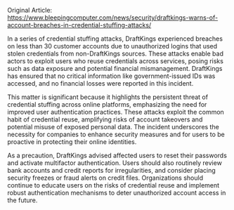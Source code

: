 Original Article: https://www.bleepingcomputer.com/news/security/draftkings-warns-of-account-breaches-in-credential-stuffing-attacks/

In a series of credential stuffing attacks, DraftKings experienced breaches on less than 30 customer accounts due to unauthorized logins that used stolen credentials from non-DraftKings sources. These attacks enable bad actors to exploit users who reuse credentials across services, posing risks such as data exposure and potential financial mismanagement. DraftKings has ensured that no critical information like government-issued IDs was accessed, and no financial losses were reported in this incident.

This matter is significant because it highlights the persistent threat of credential stuffing across online platforms, emphasizing the need for improved user authentication practices. These attacks exploit the common habit of credential reuse, amplifying risks of account takeovers and potential misuse of exposed personal data. The incident underscores the necessity for companies to enhance security measures and for users to be proactive in protecting their online identities.

As a precaution, DraftKings advised affected users to reset their passwords and activate multifactor authentication. Users should also routinely review bank accounts and credit reports for irregularities, and consider placing security freezes or fraud alerts on credit files. Organizations should continue to educate users on the risks of credential reuse and implement robust authentication mechanisms to deter unauthorized account access in the future.